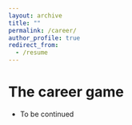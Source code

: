 ```yaml
---
layout: archive
title: ""
permalink: /career/
author_profile: true
redirect_from:
  - /resume
---
```


The career game
======
* To be continued
